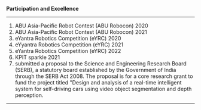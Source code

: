 **Participation and Excellence**

---

1. ABU Asia-Pacific Robot Contest (ABU Robocon) 2020
2. ABU Asia-Pacific Robot Contest (ABU Robocon) 2021
3. eYantra Robotics Competition (eYRC) 2020
4. eYyantra Robotics Competition (eYRC) 2021
5. eYantra Robotics Competition (eYRC) 2022
6. KPIT sparkle 2021
7. submitted a proposal to the Science and Engineering Research Board (SERB), a statutory board established by the Government of India through the SERB Act 2008. The proposal is for a core research grant to fund the project titled "Design and analysis of a real-time intelligent system for self-driving cars using video object segmentation and depth perception.

---
